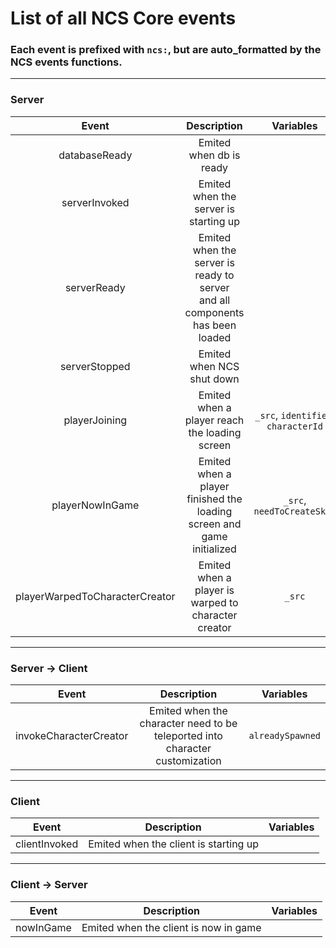 # List of all NCS Core events

### Each event is prefixed with `ncs:`, but are auto_formatted by the NCS events functions.

<hr>

### Server

|             Event              |                                   Description                                    |              Variables               |
|:------------------------------:|:--------------------------------------------------------------------------------:|:------------------------------------:|
|         databaseReady          |                             Emited when db is ready                              |                                      |
|         serverInvoked          |                      Emited when the server is starting up                       |                                      |
|          serverReady           | Emited when the server is ready to server<br/>and all components has been loaded |                                      |
|         serverStopped          |                            Emited when NCS shut down                             |                                      |
|         playerJoining          |                  Emited when a player reach the loading screen                   | `_src`, `identifier`, `characterId`  |
|        playerNowInGame         |      Emited when a player finished the loading screen and game initialized       |      `_src`, `needToCreateSkin`      |
| playerWarpedToCharacterCreator |               Emited when a player is warped to character creator                |                `_src`                |

<hr>

### Server → Client

|         Event          |                                 Description                                  |    Variables     |
|:----------------------:|:----------------------------------------------------------------------------:|:----------------:|
| invokeCharacterCreator | Emited when the character need to be teleported into character customization | `alreadySpawned` |

<hr>

### Client

|     Event     |              Description              | Variables |
|:-------------:|:-------------------------------------:|:---------:|
| clientInvoked | Emited when the client is starting up |           |

<hr>

### Client → Server

|   Event   |              Description              | Variables |
|:---------:|:-------------------------------------:|:---------:|
| nowInGame | Emited when the client is now in game |           |